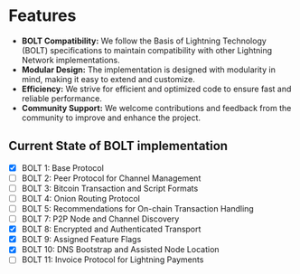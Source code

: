 # Features

- **BOLT Compatibility:** We follow the Basis of Lightning Technology (BOLT) specifications to maintain compatibility with other Lightning Network implementations.
- **Modular Design:** The implementation is designed with modularity in mind, making it easy to extend and customize.
- **Efficiency:** We strive for efficient and optimized code to ensure fast and reliable performance.
- **Community Support:** We welcome contributions and feedback from the community to improve and enhance the project.

## Current State of BOLT implementation

- [x] BOLT 1: Base Protocol
- [ ] BOLT 2: Peer Protocol for Channel Management
- [ ] BOLT 3: Bitcoin Transaction and Script Formats
- [ ] BOLT 4: Onion Routing Protocol
- [ ] BOLT 5: Recommendations for On-chain Transaction Handling
- [ ] BOLT 7: P2P Node and Channel Discovery
- [x] BOLT 8: Encrypted and Authenticated Transport
- [x] BOLT 9: Assigned Feature Flags
- [x] BOLT 10: DNS Bootstrap and Assisted Node Location
- [ ] BOLT 11: Invoice Protocol for Lightning Payments